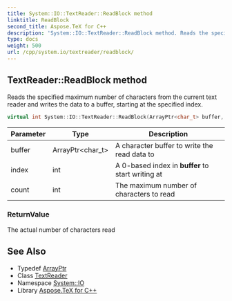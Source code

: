 ```yaml
---
title: System::IO::TextReader::ReadBlock method
linktitle: ReadBlock
second_title: Aspose.TeX for C++
description: 'System::IO::TextReader::ReadBlock method. Reads the specified maximum number of characters from the current text reader and writes the data to a buffer, starting at the specified index in C++.'
type: docs
weight: 500
url: /cpp/system.io/textreader/readblock/
---
```

## TextReader::ReadBlock method


Reads the specified maximum number of characters from the current text reader and writes the data to a buffer, starting at the specified index.

```cpp
virtual int System::IO::TextReader::ReadBlock(ArrayPtr<char_t> buffer, int index, int count)
```


| Parameter | Type | Description |
| --- | --- | --- |
| buffer | ArrayPtr\<char_t\> | A character buffer to write the read data to |
| index | int | A 0-based index in **buffer** to start writing at |
| count | int | The maximum number of characters to read |

### ReturnValue

The actual number of characters read

## See Also

* Typedef [ArrayPtr](../../../system/arrayptr/)
* Class [TextReader](../)
* Namespace [System::IO](../../)
* Library [Aspose.TeX for C++](../../../)
